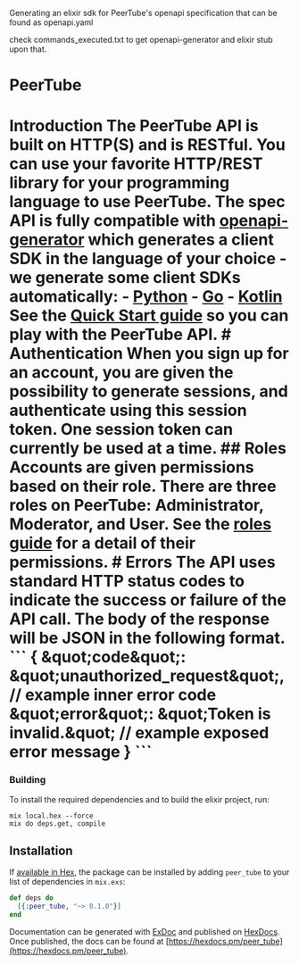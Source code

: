 Generating an elixir sdk for PeerTube's openapi specification that can be found as openapi.yaml

check commands_executed.txt to get openapi-generator and elixir stub upon that.


# PeerTube

# Introduction  The PeerTube API is built on HTTP(S) and is RESTful. You can use your favorite HTTP/REST library for your programming language to use PeerTube. The spec API is fully compatible with [openapi-generator](https://github.com/OpenAPITools/openapi-generator/wiki/API-client-generator-HOWTO) which generates a client SDK in the language of your choice - we generate some client SDKs automatically:  - [Python](https://framagit.org/framasoft/peertube/clients/python) - [Go](https://framagit.org/framasoft/peertube/clients/go) - [Kotlin](https://framagit.org/framasoft/peertube/clients/kotlin)  See the [Quick Start guide](https://docs.joinpeertube.org/api-rest-getting-started) so you can play with the PeerTube API.  # Authentication  When you sign up for an account, you are given the possibility to generate sessions, and authenticate using this session token. One session token can currently be used at a time.  ## Roles  Accounts are given permissions based on their role. There are three roles on PeerTube: Administrator, Moderator, and User. See the [roles guide](https://docs.joinpeertube.org/admin-managing-users?id&#x3D;roles) for a detail of their permissions.  # Errors  The API uses standard HTTP status codes to indicate the success or failure of the API call. The body of the response will be JSON in the following format.  &#x60;&#x60;&#x60; {   \&quot;code\&quot;: \&quot;unauthorized_request\&quot;, // example inner error code   \&quot;error\&quot;: \&quot;Token is invalid.\&quot; // example exposed error message } &#x60;&#x60;&#x60; 

### Building

To install the required dependencies and to build the elixir project, run:
```
mix local.hex --force
mix do deps.get, compile
```

## Installation

If [available in Hex](https://hex.pm/docs/publish), the package can be installed
by adding `peer_tube` to your list of dependencies in `mix.exs`:

```elixir
def deps do
  [{:peer_tube, "~> 0.1.0"}]
end
```

Documentation can be generated with [ExDoc](https://github.com/elixir-lang/ex_doc)
and published on [HexDocs](https://hexdocs.pm). Once published, the docs can
be found at [https://hexdocs.pm/peer_tube](https://hexdocs.pm/peer_tube).
